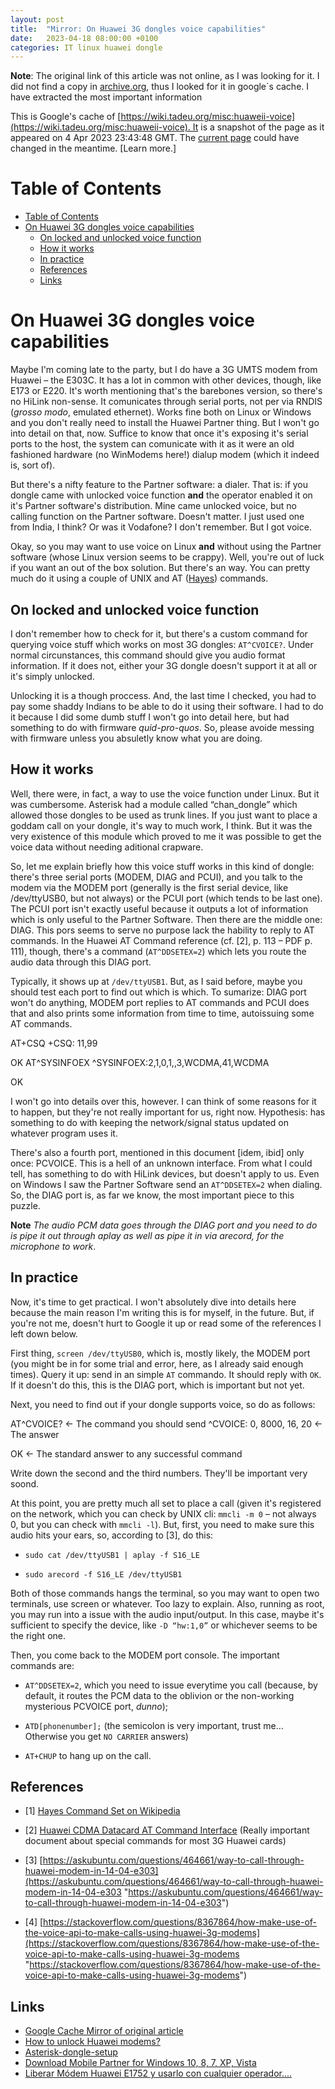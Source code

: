 ```yaml
---
layout: post
title:  "Mirror: On Huawei 3G dongles voice capabilities"
date:   2023-04-18 08:00:00 +0100
categories: IT linux huawei dongle  
---
```


**Note**: The original link of this article was not online, as I was looking for it. I did not find a copy in [archive.org](archive.org), thus I looked for it in google´s cache. 
I have extracted the most important information 

This is Google's cache of [https://wiki.tadeu.org/misc:huaweii-voice](https://wiki.tadeu.org/misc:huaweii-voice). It is a snapshot of the page as it appeared on 4 Apr 2023 23:43:48 GMT. The [current page](https://wiki.tadeu.org/misc:huaweii-voice) could have changed in the meantime. [Learn more.]

# Table of Contents

- [Table of Contents](#table-of-contents)
- [On Huawei 3G dongles voice capabilities](#on-huawei-3g-dongles-voice-capabilities)
  - [On locked and unlocked voice function](#on-locked-and-unlocked-voice-function)
  - [How it works](#how-it-works)
  - [In practice](#in-practice)
  - [References](#references)
  - [Links](#links)
        

# On Huawei 3G dongles voice capabilities

Maybe I'm coming late to the party, but I do have a 3G UMTS modem from Huawei – the E303C. It has a lot in common with other devices, though, like E173 or E220. It's worth mentioning that's the barebones version, so there's no HiLink non-sense. It comunicates through serial ports, not per via RNDIS (_grosso modo_, emulated ethernet). Works fine both on Linux or Windows and you don't really need to install the Huawei Partner thing. But I won't go into detail on that, now. Suffice to know that once it's exposing it's serial ports to the host, the system can comunicate with it as it were an old fashioned hardware (no WinModems here!) dialup modem (which it indeed is, sort of).

But there's a nifty feature to the Partner software: a dialer. That is: if you dongle came with unlocked voice function **and** the operator enabled it on it's Partner software's distribution. Mine came unlocked voice, but no calling function on the Partner software. Doesn't matter. I just used one from India, I think? Or was it Vodafone? I don't remember. But I got voice.

Okay, so you may want to use voice on Linux **and** without using the Partner software (whose Linux version seems to be crappy). Well, you're out of luck if you want an out of the box solution. But there's an way. You can pretty much do it using a couple of UNIX and AT ([Hayes](https://en.wikipedia.org/wiki/wp%3EHayes_command_set "https://en.wikipedia.org/wiki/wp>Hayes_command_set")) commands.

## On locked and unlocked voice function

I don't remember how to check for it, but there's a custom command for querying voice stuff which works on most 3G dongles: `AT^CVOICE?`. Under normal circunstances, this command should give you audio format information. If it does not, either your 3G dongle doesn't support it at all or it's simply unlocked.

Unlocking it is a though proccess. And, the last time I checked, you had to pay some shaddy Indians to be able to do it using their software. I had to do it because I did some dumb stuff I won't go into detail here, but had something to do with firmware _quid-pro-quos_. So, please avoide messing with firmware unless you absuletly know what you are doing.

## How it works

Well, there were, in fact, a way to use the voice function under Linux. But it was cumbersome. Asterisk had a module called “chan\_dongle” which allowed those dongles to be used as trunk lines. If you just want to place a goddam call on your dongle, it's way to much work, I think. But it was the very existence of this module which proved to me it was possible to get the voice data without needing aditional crapware.

So, let me explain briefly how this voice stuff works in this kind of dongle: there's three serial ports (MODEM, DIAG and PCUI), and you talk to the modem via the MODEM port (generally is the first serial device, like /dev/ttyUSB0, but not always) or the PCUI port (which tends to be last one). The PCUI port isn't exactly useful because it outputs a lot of information which is only useful to the Partner Software. Then there are the middle one: DIAG. This pors seems to serve no purpose lack the hability to reply to AT commands. In the Huawei AT Command reference (cf. \[2\], p. 113 – PDF p. 111), though, there's a command (`AT^DDSETEX=2`) which lets you route the audio data through this DIAG port.

Typically, it shows up at `/dev/ttyUSB1`. But, as I said before, maybe you should test each port to find out which is which. To sumarize: DIAG port won't do anything, MODEM port replies to AT commands and PCUI does that and also prints some information from time to time, autoissuing some AT commands.

AT+CSQ
+CSQ: 11,99

OK
AT^SYSINFOEX
^SYSINFOEX:2,1,0,1,,3,WCDMA,41,WCDMA

OK

I won't go into details over this, however. I can think of some reasons for it to happen, but they're not really important for us, right now. Hypothesis: has something to do with keeping the network/signal status updated on whatever program uses it.

There's also a fourth port, mentioned in this document \[idem, ibid\] only once: PCVOICE. This is a hell of an unknown interface. From what I could tell, has something to do with HiLink devices, but doesn't apply to us. Even on Windows I saw the Partner Software send an `AT^DDSETEX=2` when dialing. So, the DIAG port is, as far we know, the most important piece to this puzzle.

**Note** _The audio PCM data goes through the DIAG port and you need to do is pipe it out through aplay as well as pipe it in via arecord, for the microphone to work_.

## In practice

Now, it's time to get practical. I won't absolutely dive into details here because the main reason I'm writing this is for myself, in the future. But, if you're not me, doesn't hurt to Google it up or read some of the references I left down below.

First thing, `screen /dev/ttyUSB0`, which is, mostly likely, the MODEM port (you might be in for some trial and error, here, as I already said enough times). Query it up: send in an simple `AT` commando. It should reply with `OK`. If it doesn't do this, this is the DIAG port, which is important but not yet.

Next, you need to find out if your dongle supports voice, so do as follows:

AT^CVOICE?                  <- The command you should send
^CVOICE: 0, 8000, 16, 20    <- The answer

OK <- The standard answer to any successful command

Write down the second and the third numbers. They'll be important very soond.

At this point, you are pretty much all set to place a call (given it's registered on the network, which you can check by UNIX cli: `mmcli -m 0` – not always 0, but you can check with `mmcli -l`). But, first, you need to make sure this audio hits your ears, so, according to \[3\], do this:

*   `sudo cat /dev/ttyUSB1 | aplay -f S16_LE`
    
*   `sudo arecord -f S16_LE /dev/ttyUSB1`
    

Both of those commands hangs the terminal, so you may want to open two terminals, use screen or whatever. Too lazy to explain. Also, running as root, you may run into a issue with the audio input/output. In this case, maybe it's sufficient to specify the device, like `-D “hw:1,0”` or whichever seems to be the right one.

Then, you come back to the MODEM port console. The important commands are:

*   `AT^DDSETEX=2`, which you need to issue everytime you call (because, by default, it routes the PCM data to the oblivion or the non-working mysterious PCVOICE port, _dunno_);
    
*   `ATD[phonenumber];` (the semicolon is very important, trust me… Otherwise you get `NO CARRIER` answers)
    
*   `AT+CHUP` to hang up on the call.
    

## References

*   \[1\] [Hayes Command Set on Wikipedia](https://en.wikipedia.org/wiki/Hayes_Command_Set "https://en.wikipedia.org/wiki/Hayes_Command_Set")
    
*   \[2\] [Huawei CDMA Datacard AT Command Interface](/_media/huaweicdma_at.pdf "huaweicdma_at.pdf (666.3 KB)") (Really important document about special commands for most 3G Huawei cards)
    
*   \[3\] [https://askubuntu.com/questions/464661/way-to-call-through-huawei-modem-in-14-04-e303](https://askubuntu.com/questions/464661/way-to-call-through-huawei-modem-in-14-04-e303 "https://askubuntu.com/questions/464661/way-to-call-through-huawei-modem-in-14-04-e303")
    
*   \[4\] [https://stackoverflow.com/questions/8367864/how-make-use-of-the-voice-api-to-make-calls-using-huawei-3g-modems](https://stackoverflow.com/questions/8367864/how-make-use-of-the-voice-api-to-make-calls-using-huawei-3g-modems "https://stackoverflow.com/questions/8367864/how-make-use-of-the-voice-api-to-make-calls-using-huawei-3g-modems")

## Links 

* [Google Cache Mirror of original article](https://webcache.googleusercontent.com/search?q=cache:TUycxqDpFq8J:https://wiki.tadeu.org/misc:huaweii-voice&cd=1&hl=en&ct=clnk&gl=de)
* [How to unlock Huawei modems?](https://github.com/bg111/asterisk-chan-dongle/wiki/Preparation)
* [Asterisk-dongle-setup](https://github.com/grwlf/asterisk-dongle-setup)
* [Download Mobile Partner for Windows 10, 8, 7, XP, Vista](https://www.huaweiflashfiles.com/p/download-mobile-partner-dashboard-all.html)
* [Liberar Módem Huawei E1752 y usarlo con cualquier operador....](https://angelitodiaz.blogspot.com/2012/02/liberar-modem-huawei-e-1752-y-usarlo.html)